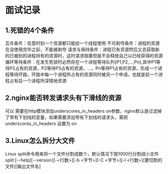 # 面试记录
## 1.死锁的4个条件
互斥条件：任意时刻一个资源都只能给一个线程使用
不可剥夺条件：进程的资源在没使用完毕之前，不能被剥夺
请求与保持条件：进程已有资源然后又去获取新的已被别的进程持有的资源时，这时请求阻塞但是不会释放自己以已经获得的资源
循环等待条件：在发生死锁时必然存在一个进程等待队列{P1,P2,…,Pn},其中P1等待P2占有的资源，P2等待P3占有的资源，…，Pn等待P1占有的资源，形成一个进程等待环路，环路中每一个进程所占有的资源同时被另一个申请，也就是前一个进程占有后一个进程所深情地资源

## 2.nginx能否转发请求头有下滑线的资源
可以 需要在http模块添加underscores_in_headers on参数，nginx默认是过滤掉了带有下划线的变量，如果需要添加带有下划线的请求头，需把 underscores_in_headers 设置为 on

## 3.Linux怎么拆分大文件
Linux split命令用来将一个文件分割成数个，默认情况下按1000行分割成小文件
split [--help][--version][-<行数>][-b <字节>][-C <字节>][-l <行数>][要切割的文件][输出文件名]


